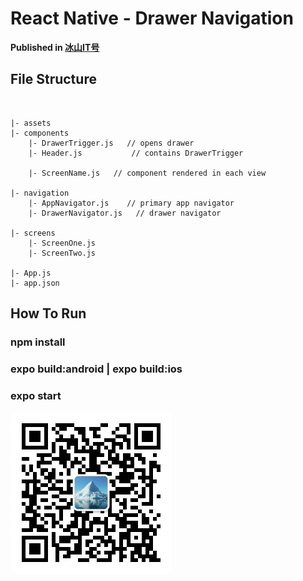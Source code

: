 # React Native - Drawer Navigation

<b>Published in <a href="">冰山IT号</a></b>

## File Structure

<br>

```
|- assets
|- components
    |- DrawerTrigger.js   // opens drawer
    |- Header.js           // contains DrawerTrigger
    
    |- ScreenName.js   // component rendered in each view
    
|- navigation
    |- AppNavigator.js    // primary app navigator 
    |- DrawerNavigator.js   // drawer navigator
    
|- screens
    |- ScreenOne.js
    |- ScreenTwo.js
    
|- App.js
|- app.json
```

## How To Run
### npm install
### expo build:android  | expo build:ios
### expo start

![Image text](qrcode_for_gh_7b73d371e8e8_258.jpg)
